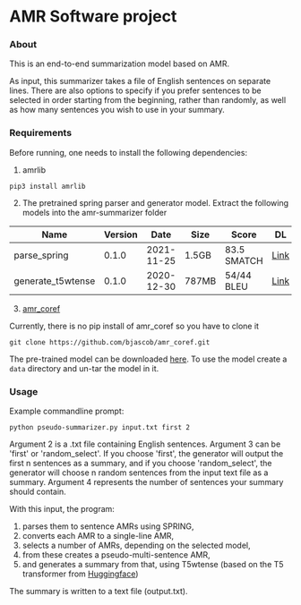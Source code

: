 # AMR Software project

### About

This is an end-to-end summarization model based on AMR.

As input, this summarizer takes a file of English sentences on separate lines. 
There are also options to specify if you prefer sentences to be selected in order
starting from the beginning, rather than randomly, as well as how many sentences 
you wish to use in your summary.

### Requirements

Before running, one needs to install the following dependencies:

1) amrlib
```
pip3 install amrlib
```

2) The pretrained spring parser and generator model. Extract the following models into the amr-summarizer folder

| Name              	| Version 	| Date       	| Size  	| Score       	| DL 	|
|-------------------	|---------	|------------	|-------	|-------------	|----	|
| parse_spring      	| 0.1.0   	| 2021-11-25 	| 1.5GB 	| 83.5 SMATCH 	| [Link](https://github.com/bjascob/amrlib-models/releases/download/model_parse_spring-v0_1_0/model_parse_spring-v0_1_0.tar.gz)   	|
| generate_t5wtense 	| 0.1.0   	| 2020-12-30 	| 787MB 	| 54/44 BLEU  	| [Link](https://github.com/bjascob/amrlib-models/releases/download/model_generate_t5wtense-v0_1_0/model_generate_t5wtense-v0_1_0.tar.gz)  	|


3) [amr_coref](https://github.com/bjascob/amr_coref)

Currently, there is no pip install of amr_coref so you have to clone it
```
git clone https://github.com/bjascob/amr_coref.git
```
The pre-trained model can be downloaded [here](https://github.com/bjascob/amr_coref/releases). To use the model create a ```data``` directory and un-tar the model in it.

### Usage

Example commandline prompt:
```
python pseudo-summarizer.py input.txt first 2
```
Argument 2 is a .txt file containing English sentences.
Argument 3 can be 'first' or 'random_select'. If you choose 'first', the generator will output the first n sentences as a summary, and if you choose 'random_select', the generator will choose n random sentences from the input text file as a summary.
Argument 4 represents the number of sentences your summary should contain.


With this input, the program:
  1) parses them to sentence AMRs using SPRING, 
  2) converts each AMR to a single-line AMR, 
  3) selects a number of AMRs, depending on the selected model, 
  4) from these creates a pseudo-multi-sentence AMR, 
  5) and generates a summary from that, using T5wtense (based on the T5 transformer from [Huggingface](https://github.com/huggingface/transformers))

The summary is written to a text file (output.txt).
